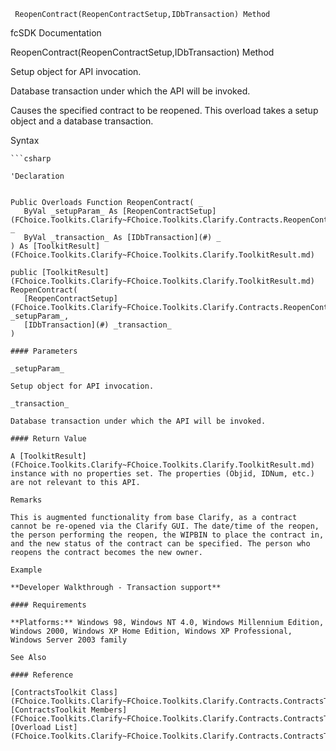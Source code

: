 ﻿     ReopenContract(ReopenContractSetup,IDbTransaction) Method                                                   

fcSDK Documentation

ReopenContract(ReopenContractSetup,IDbTransaction) Method

Setup object for API invocation.

Database transaction under which the API will be invoked.

Causes the specified contract to be reopened. This overload takes a setup object and a database transaction.

Syntax

```vbnet
```csharp

'Declaration
 

Public Overloads Function ReopenContract( _
   ByVal _setupParam_ As [ReopenContractSetup](FChoice.Toolkits.Clarify~FChoice.Toolkits.Clarify.Contracts.ReopenContractSetup.md), _
   ByVal _transaction_ As [IDbTransaction](#) _
) As [ToolkitResult](FChoice.Toolkits.Clarify~FChoice.Toolkits.Clarify.ToolkitResult.md)

public [ToolkitResult](FChoice.Toolkits.Clarify~FChoice.Toolkits.Clarify.ToolkitResult.md) ReopenContract( 
   [ReopenContractSetup](FChoice.Toolkits.Clarify~FChoice.Toolkits.Clarify.Contracts.ReopenContractSetup.md) _setupParam_,
   [IDbTransaction](#) _transaction_
)

#### Parameters

_setupParam_

Setup object for API invocation.

_transaction_

Database transaction under which the API will be invoked.

#### Return Value

A [ToolkitResult](FChoice.Toolkits.Clarify~FChoice.Toolkits.Clarify.ToolkitResult.md) instance with no properties set. The properties (Objid, IDNum, etc.) are not relevant to this API.

Remarks

This is augmented functionality from base Clarify, as a contract cannot be re-opened via the Clarify GUI. The date/time of the reopen, the person performing the reopen, the WIPBIN to place the contract in, and the new status of the contract can be specified. The person who reopens the contract becomes the new owner.

Example

**Developer Walkthrough - Transaction support**

#### Requirements

**Platforms:** Windows 98, Windows NT 4.0, Windows Millennium Edition, Windows 2000, Windows XP Home Edition, Windows XP Professional, Windows Server 2003 family

See Also

#### Reference

[ContractsToolkit Class](FChoice.Toolkits.Clarify~FChoice.Toolkits.Clarify.Contracts.ContractsToolkit.md)  
[ContractsToolkit Members](FChoice.Toolkits.Clarify~FChoice.Toolkits.Clarify.Contracts.ContractsToolkit_members.md)  
[Overload List](FChoice.Toolkits.Clarify~FChoice.Toolkits.Clarify.Contracts.ContractsToolkit~ReopenContract.md)